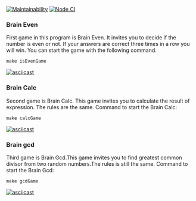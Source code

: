 [![Maintainability](https://api.codeclimate.com/v1/badges/d427d960e5fca1e725b4/maintainability)](https://codeclimate.com/github/Bulat100/frontend-project-lvl1/maintainability)
[![Node CI](https://github.com/Bulat100/frontend-project-lvl1/workflows/Node%20CI/badge.svg)](https://github.com/Bulat100/frontend-project-lvl1/actions)
### Brain Even
First game in this program is Brain Even. It invites you to decide if the number is even or not. If your answers are correct three times in a row you will win. You can start the game with the following command. 
```
make isEvenGame
```
[![asciicast](https://asciinema.org/a/9r6RGUh9VE5IE5PK4kZfLNaRk.svg)](https://asciinema.org/a/9r6RGUh9VE5IE5PK4kZfLNaRk)
### Brain Calc
Second game is Brain Calc. This game invites you to calculate the result of expression. The rules are the same.
Command to start the Brain Calc:
```
make calcGame
```
[![asciicast](https://asciinema.org/a/RAhyactPKPQI3b7L2CDyTKdew.svg)](https://asciinema.org/a/RAhyactPKPQI3b7L2CDyTKdew)
### Brain gcd
Third game is Brain Gcd.This game invites you to find greatest common divisor from two random numbers.The rules is still the same.
Command to start the Brain Gcd:
```
make gcdGame
```
[![asciicast](https://asciinema.org/a/EjMKFjHHB9TzGl7yLlX2o2AWO.svg)](https://asciinema.org/a/EjMKFjHHB9TzGl7yLlX2o2AWO)
